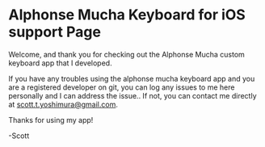 # Alphonse Mucha Keyboard for iOS support Page
Welcome, and thank you for checking out the Alphonse Mucha custom keyboard app that I developed.

If you have any troubles using the alphonse mucha keyboard app and you are a registered developer on git, you can log any issues to me here personally and I can address the issue.. If not, you can contact me directly at scott.t.yoshimura@gmail.com.

Thanks for using my app!

-Scott
